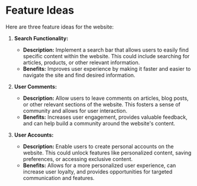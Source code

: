 # Feature Ideas

Here are three feature ideas for the website:

1.  **Search Functionality:**
    *   **Description:** Implement a search bar that allows users to easily find specific content within the website. This could include searching for articles, products, or other relevant information.
    *   **Benefits:** Improves user experience by making it faster and easier to navigate the site and find desired information.

2.  **User Comments:**
    *   **Description:** Allow users to leave comments on articles, blog posts, or other relevant sections of the website. This fosters a sense of community and allows for user interaction.
    *   **Benefits:** Increases user engagement, provides valuable feedback, and can help build a community around the website's content.

3.  **User Accounts:**
    *   **Description:** Enable users to create personal accounts on the website. This could unlock features like personalized content, saving preferences, or accessing exclusive content.
    *   **Benefits:** Allows for a more personalized user experience, can increase user loyalty, and provides opportunities for targeted communication and features.
